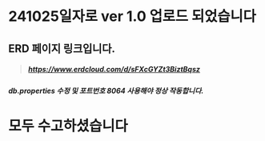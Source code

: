 
# 241025일자로 ver 1.0 업로드 되었습니다

 ERD 페이지 링크입니다.
------
>##### https://www.erdcloud.com/d/sFXcGYZt3BiztBqsz

##### db.properties 수정 및 포트번호 8064 사용해야 정상 작동합니다.


# 모두 수고하셨습니다
